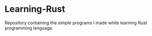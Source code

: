 # Learning-Rust
Repository containing the simple programs I made while learning Rust programming language.
